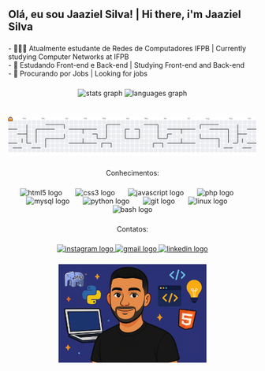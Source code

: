 <h2 align="left">Olá, eu sou Jaaziel Silva!  |  Hi there, i'm Jaaziel Silva</h2>

###

<p align="left">- 👨🏾‍💻 Atualmente estudante de Redes de Computadores IFPB | Currently studying Computer Networks at IFPB<br>- 🌱 Estudando Front-end e Back-end | Studying Front-end and Back-end<br>- 🎯 Procurando por Jobs | Looking for jobs</p>

###

<div align="center">
  <img src="https://github-readme-stats.vercel.app/api?username=JaazielSlv&hide_title=false&hide_rank=true&show_icons=true&include_all_commits=true&count_private=true&disable_animations=false&theme=tokyonight&locale=pt-br&hide_border=false" height="150" alt="stats graph"  />
  <img src="https://github-readme-stats.vercel.app/api/top-langs?username=JaazielSlv&locale=pt-br&hide_title=false&layout=compact&card_width=320&langs_count=6&theme=tokyonight&hide_border=false" height="150" alt="languages graph"  />
</div>

###
<br> 
<!--
cobrinha
<img src="https://raw.githubusercontent.com/JaazielSlv/jaazielslv/output/snake.svg" alt="Snake animation" />
-->


<picture>
  <source media="(prefers-color-scheme: dark)" srcset="https://raw.githubusercontent.com/JaazielSlv/JaazielSlv/output/pacman-contribution-graph-dark.svg">
  <source media="(prefers-color-scheme: light)" srcset="https://raw.githubusercontent.com/JaazielSlv/JaazielSlv/output/pacman-contribution-graph.svg">
  <img alt="pacman contribution graph" src="https://raw.githubusercontent.com/JaazielSlv/JaazielSlv/output/pacman-contribution-graph.svg">
</picture>

###

###

<p align="center">Conhecimentos:</p>

###

<div align="center">
  <img src="https://cdn.jsdelivr.net/gh/devicons/devicon/icons/html5/html5-original.svg" height="40" alt="html5 logo"  />
  <img width="19" />
  <img src="https://cdn.jsdelivr.net/gh/devicons/devicon/icons/css3/css3-original.svg" height="40" alt="css3 logo"  />
  <img width="19" />
  <img src="https://cdn.jsdelivr.net/gh/devicons/devicon/icons/javascript/javascript-original.svg" height="40" alt="javascript logo"  />
  <img width="19" />
  <img src="https://cdn.jsdelivr.net/gh/devicons/devicon/icons/php/php-original.svg" height="40" alt="php logo"  />
  <img width="19" />
  <img src="https://cdn.jsdelivr.net/gh/devicons/devicon/icons/mysql/mysql-original.svg" height="40" alt="mysql logo"  />
  <img width="19" />
  <img src="https://cdn.jsdelivr.net/gh/devicons/devicon/icons/python/python-original.svg" height="40" alt="python logo"  />
  <img width="19" />
  <img src="https://cdn.jsdelivr.net/gh/devicons/devicon/icons/git/git-original.svg" height="40" alt="git logo"  />
  <img width="19" />
  <img src="https://cdn.jsdelivr.net/gh/devicons/devicon/icons/linux/linux-original.svg" height="40" alt="linux logo"  />
  <img width="19" />
  <img src="https://cdn.jsdelivr.net/gh/devicons/devicon/icons/bash/bash-original.svg" height="40" alt="bash logo"  />
</div>

###

<p align="center">Contatos:</p>

###

<div align="center">
  <a href="https://www.instagram.com/jaazielslv?igsh=MzR2cHhyNnVjdjU2" target="_blank">
    <img src="https://img.shields.io/static/v1?message=Instagram&logo=instagram&label=&color=E4405F&logoColor=white&labelColor=&style=for-the-badge" height="35" alt="instagram logo"  />
  </a>
  <a href="mailto:jaaziel.b.silva@gmail.com" target="_blank">
    <img src="https://img.shields.io/static/v1?message=Gmail&logo=gmail&label=&color=D14836&logoColor=white&labelColor=&style=for-the-badge" height="35" alt="gmail logo"  />
  </a>
  <a href="https://www.linkedin.com/in/jaaziel-batista-da-silva" target="_blank">
    <img src="https://img.shields.io/static/v1?message=LinkedIn&logo=linkedin&label=&color=0077B5&logoColor=white&labelColor=&style=for-the-badge" height="35" alt="linkedin logo"  />
  </a>
</div>

###

<div align="center">
  <img height="200" src="https://github.com/JaazielSlv/jaazielslv/blob/main/meu%20avatar.png"  />
</div>

###
